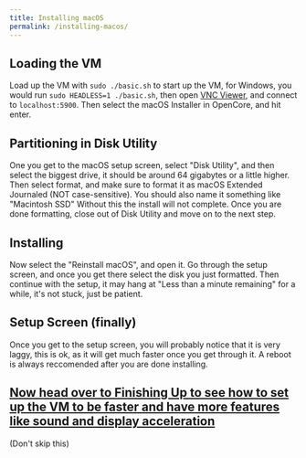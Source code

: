 ```yaml
---
title: Installing macOS
permalink: /installing-macos/
--- 
```

## Loading the VM

Load up the VM with `sudo ./basic.sh` to start up the VM, for Windows, you would run `sudo HEADLESS=1 ./basic.sh`, then open [VNC Viewer](https://www.realvnc.com/connect/download/viewer/), and connect to `localhost:5900`. Then select the macOS Installer in OpenCore, and hit enter.

## Partitioning in Disk Utility

One you get to the macOS setup screen, select "Disk Utility", and then select the biggest drive, it should be around 64 gigabytes or a little higher. Then select format, and make sure to format it as macOS Extended Journaled (NOT case-sensitive). You should also name it something like "Macintosh SSD" Without this the install will not complete. Once you are done formatting, close out of Disk Utility and move on to the next step.

## Installing

Now select the "Reinstall macOS", and open it. Go through the setup screen, and once you get there select the disk you just formatted. Then continue with the setup, it may hang at "Less than a minute remaining" for a while, it's not stuck, just be patient.

## Setup Screen (finally)

Once you get to the setup screen, you will probably notice that it is very laggy, this is ok, as it will get much faster once you get through it. A reboot is always reccomended after you are done installing.

## [Now head over to Finishing Up to see how to set up the VM to be faster and have more features like sound and display acceleration](https://notaperson535.github.io/OneClick-macOS-Simple-KVM/finishing-up)

(Don't skip this)
